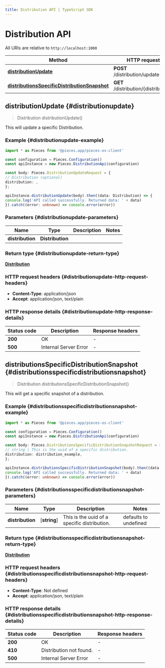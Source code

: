```yaml
---
title: Distribution API | TypeScript SDK
---
```


# Distribution API

All URIs are relative to `http://localhost:1000`

Method | HTTP request | Description
------------- | ------------- | -------------
[**distributionUpdate**](DistributionApi#distributionupdate) | **POST** /distribution/update | /distribution/update [POST]
[**distributionsSpecificDistributionSnapshot**](DistributionApi#distributionsspecificdistributionsnapshot) | **GET** /distribution/\{distribution\} | /distribution/\{distribution\} [GET]


## **distributionUpdate** {#distributionupdate}
> Distribution distributionUpdate()

This will update a specific Distribution.

### Example {#distributionupdate-example}

```typescript
import * as Pieces from '@pieces.app/pieces-os-client'

const configuration = Pieces.Configuration()
const apiInstance = new Pieces.DistributionApi(configuration)

const body: Pieces.DistributionUpdateRequest = {
// Distribution (optional)
distribution: ,
};

apiInstance.distributionUpdate(body).then((data: Distribution) => {
console.log('API called successfully. Returned data: ' + data)
}).catch((error: unknown) => console.error(error))
```

### Parameters {#distributionupdate-parameters}


Name | Type | Description  | Notes
------------- | ------------- | ------------- | -------------
 **distribution** | **Distribution**|  |


### Return type {#distributionupdate-return-type}

[**Distribution**](../models/Distribution)

### HTTP request headers {#distributionupdate-http-request-headers}

- **Content-Type**: application/json
- **Accept**: application/json, text/plain


### HTTP response details {#distributionupdate-http-response-details}
| Status code | Description | Response headers
|-------------|-------------|------------------
**200** | OK |  -  |
**500** | Internal Server Error |  -  |

## **distributionsSpecificDistributionSnapshot** {#distributionsspecificdistributionsnapshot}
> Distribution distributionsSpecificDistributionSnapshot()

This will get a specific snapshot of a distribution.

### Example {#distributionsspecificdistributionsnapshot-example}

```typescript
import * as Pieces from '@pieces.app/pieces-os-client'

const configuration = Pieces.Configuration()
const apiInstance = new Pieces.DistributionApi(configuration)

const body: Pieces.DistributionsSpecificDistributionSnapshotRequest = {
// string | This is the uuid of a specific distribution.
distribution: distribution_example,
};

apiInstance.distributionsSpecificDistributionSnapshot(body).then((data: Distribution) => {
console.log('API called successfully. Returned data: ' + data)
}).catch((error: unknown) => console.error(error))
```

### Parameters {#distributionsspecificdistributionsnapshot-parameters}


Name | Type | Description  | Notes
------------- | ------------- | ------------- | -------------
 **distribution** | [**string**] | This is the uuid of a specific distribution. | defaults to undefined


### Return type {#distributionsspecificdistributionsnapshot-return-type}

[**Distribution**](../models/Distribution)

### HTTP request headers {#distributionsspecificdistributionsnapshot-http-request-headers}

- **Content-Type**: Not defined
- **Accept**: application/json, text/plain


### HTTP response details {#distributionsspecificdistributionsnapshot-http-response-details}
| Status code | Description | Response headers
|-------------|-------------|------------------
**200** | OK |  -  |
**410** | Distribution not found. |  -  |
**500** | Internal Server Error |  -  |


